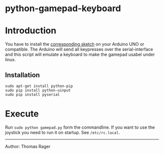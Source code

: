 # python-gamepad-keyboard

# Introduction

You have to install the [corresponding sketch](https://github.com/thomas-rager/serial-arduino-gamepad) on your Arduino UNO or compatible.
The Arduino will send all keypresses over the serial-interface and this script will
emulate a keyboard to make the gamepad usabel under linux.

## Installation
    sudo apt-get install python-pip
    sudo pip install python-uinput
    sudo pip install pyserial

# Execute
Run `sudo python gamepad.py` form the commandline.
If you want to use the joystick you need to run it on startup.
See `/etc/rc.local`.

---

Author: Thomas Rager

